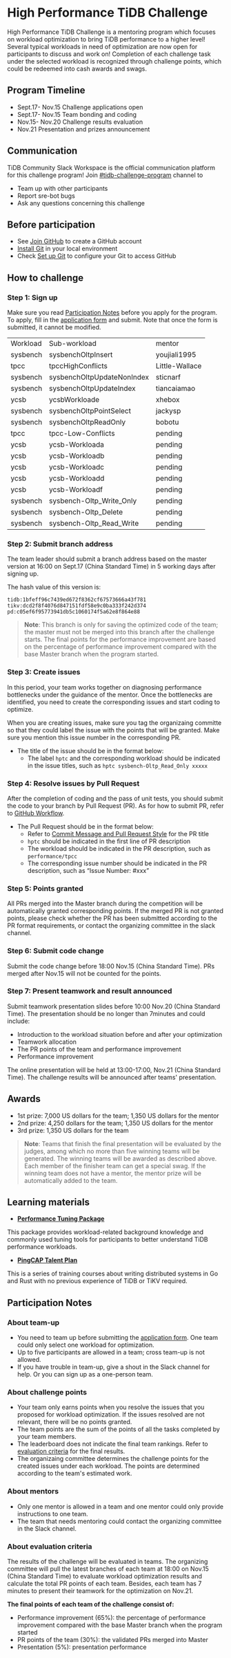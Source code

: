 # High Performance TiDB Challenge
High Performance TiDB Challenge is a mentoring program which focuses on workload optimization to bring TiDB performance to a higher level! Several typical workloads in need of optimization are now open for participants to discuss and work on! Completion of each challenge task under the selected workload is recognized through challenge points, which could be redeemed into cash awards and swags.

## Program Timeline

*   Sept.17- Nov.15     Challenge applications open
*   Sept.17- Nov.15     Team bonding and coding
*   Nov.15- Nov.20      Challenge results evaluation		        
*   Nov.21              Presentation and prizes announcement

## Communication

TiDB Community Slack Workspace is the official communication platform for this challenge program! Join [#tidb-challenge-program](https://slack.tidb.io/invite?team=tidb-community&channel=tidb-challenge-program&ref=github-community) channel to

*   Team up with other participants
*   Report sre-bot bugs
*   Ask any questions concerning this challenge

## Before participation

*   See [Join GitHub](https://github.com/join) to create a GitHub account
*   [Install Git](https://git-scm.com/book/en/v2/Getting-Started-Installing-Git) in your local environment
*   Check [Set up Git](https://help.github.com/en/github/getting-started-with-github/set-up-git) to configure your Git to access GitHub

## How to challenge

### Step 1: Sign up

Make sure you read [Participation Notes](#Participation-Notes) before you apply for the program. To apply, fill in the [application form](https://forms.pingcap.com/f/high-performance-challenge-en) and submit. Note that once the form is submitted, it cannot be modified.

<table>
  <tr>
   <td>Workload
   </td>
   <td>Sub-workload 
   </td>
   <td>mentor
   </td>
  </tr>
  <tr>
   <td>sysbench
   </td>
   <td>sysbenchOltpInsert
   </td>
   <td>youjiali1995
   </td>
  </tr>
  <tr>
   <td>tpcc
   </td>
   <td>tpccHighConflicts
   </td>
   <td>Little-Wallace
   </td>
  </tr>
  <tr>
   <td>sysbench
   </td>
   <td>sysbenchOltpUpdateNonIndex
   </td>
   <td>sticnarf
   </td>
  </tr>
  <tr>
   <td>sysbench
   </td>
   <td>sysbenchOltpUpdateIndex
   </td>
   <td>tiancaiamao
   </td>
  </tr>
  <tr>
   <td>ycsb
   </td>
   <td>ycsbWorkloade
   </td>
   <td>xhebox
   </td>
  </tr>
  <tr>
   <td>sysbench
   </td>
   <td>sysbenchOltpPointSelect
   </td>
   <td> jackysp
   </td>
  </tr>
  <tr>
   <td>sysbench
   </td>
   <td>sysbenchOltpReadOnly
   </td>
   <td>bobotu
   </td>
  </tr>
  <tr>
   <td>tpcc
   </td>
   <td>tpcc-Low-Conflicts
   </td>
   <td>pending
   </td>
  </tr>
  <tr>
   <td>ycsb
   </td>
   <td>ycsb-Workloada
   </td>
   <td>pending
   </td>
  </tr>
  <tr>
   <td>ycsb
   </td>
   <td>ycsb-Workloadb
   </td>
   <td>pending
   </td>
  </tr>
  <tr>
   <td>ycsb
   </td>
   <td>ycsb-Workloadc
   </td>
   <td>pending
   </td>
  </tr>
  <tr>
   <td>ycsb
   </td>
   <td>ycsb-Workloadd
   </td>
   <td>pending
   </td>
  </tr>
  <tr>
   <td>ycsb
   </td>
   <td>ycsb-Workloadf
   </td>
   <td>pending
   </td>
  </tr>
  <tr>
   <td>sysbench
   </td>
   <td>sysbench-Oltp_Write_Only
   </td>
   <td>pending
   </td>
  </tr>
  <tr>
   <td>sysbench
   </td>
   <td>sysbench-Oltp_Delete
   </td>
   <td>pending
   </td>
  </tr>
  <tr>
   <td>sysbench
   </td>
   <td>sysbench-Oltp_Read_Write
   </td>
   <td>pending
   </td>
  </tr>
</table>

### Step 2: Submit branch address

The team leader should submit a branch address based on the master version at 16:00 on Sept.17 (China Standard Time) in 5 working days after signing up.

The hash value of this version is:

```
tidb:1bfeff96c7439ed672f8362cf67573666a43f781
tikv:dcd2f8f4076d847151fdf58e9c0ba333f242d374
pd:c05ef6f95773941db5c1060174f5a62e8f864e88
```

> **Note**: This branch is only for saving the optimized code of the team; the master must not be merged into this branch after the challenge starts. The final points for the performance improvement are based on the percentage of performance improvement compared with the base Master branch when the program started.

### Step 3: Create issues

In this period, your team works together on diagnosing performance bottlenecks under the guidance of the mentor. Once the bottlenecks are identified, you need to create the corresponding issues and start coding to optimize. 

When you are creating issues, make sure you tag the organizaing committe so that they could label the issue with the points that will be granted. Make sure you mention this issue number in the corresponding PR.

*   The title of the issue should be in the format below:
    *   The label `hptc` and the corresponding workload should be indicated in the issue titles, such as `hptc sysbench-Oltp_Read_Only xxxxx`

### Step 4: Resolve issues by Pull Request

After the completion of coding and the pass of unit tests, you should submit the code to your branch by Pull Request (PR). As for how to submit PR, refer to [GitHub Workflow](https://github.com/pingcap/community/blob/master/contributors/workflow.md).

*   The Pull Request should be in the format below:
    *   Refer to [Commit Message and Pull Request Style](https://github.com/pingcap/community/blob/master/contributors/commit-message-pr-style.md) for the PR title
    *   `hptc` should be indicated in the first line of PR description
    *   The workload should be indicated in the PR description, such as `performance/tpcc`
    *   The corresponding issue number should be indicated in the PR description, such as “Issue Number: #xxx” 

### Step 5: Points granted 

All PRs merged into the Master branch during the competition will be automatically granted corresponding points. If the merged PR is not granted points, please check whether the PR has been submitted according to the PR format requirements, or contact the organizing committee in the slack channel.

### Step 6: Submit code change

Submit the code change before 18:00 Nov.15 (China Standard Time). PRs merged after Nov.15 will not be counted for the points.

### Step 7: Present teamwork and result announced

Submit teamwork presentation slides before 10:00 Nov.20 (China Standard Time). The presentation should be no longer than 7minutes and could include:

*   Introduction to the workload situation before and after your optimization
*   Teamwork allocation
*   The PR points of the team and performance improvement
*   Performance improvement

The online presentation will be held at 13:00-17:00, Nov.21 (China Standard Time). The challenge results will be announced after teams' presentation.

## Awards

*   1st prize: 7,000 US dollars for the team; 1,350 US dollars for the mentor
*   2nd prize: 4,250 dollars for the team; 1,350 US dollars for the mentor
*   3rd prize: 1,350 US dollars for the team

>**Note**: Teams that finish the final presentation will be evaluated by the judges, among which no more than five winning teams will be generated. The winning teams will be awarded as described above. Each member of the finisher team can get a special swag. If the winning team does not have a mentor, the mentor prize will be automatically added to the team.

## Learning materials

*   **[Performance Tuning Package](performance-tuning-package.md)**

This package provides workload-related background knowledge and commonly used tuning tools for participants to better understand TiDB performance workloads.

*   **[PingCAP Talent Plan](https://github.com/pingcap/talent-plan)**

This is a series of training courses about writing distributed systems in Go and Rust with no previous experience of TiDB or TiKV required.

## Participation Notes

### About team-up

*   You need to team up before submitting the [application form](https://forms.pingcap.com/f/high-performance-challenge-en). One team could only select one workload for optimization. 
*   Up to five participants are allowed in a team; cross team-up is not allowed.  
*   If you have trouble in team-up, give a shout in the Slack channel for help. Or you can sign up as a one-person team.

### About challenge points

*   Your team only earns points when you resolve the issues that you proposed for workload optimization. If the issues resolved are not relevant, there will be no points granted. 
*   The team points are the sum of the points of all the tasks completed by your team members.
*    The leaderboard does not indicate the final team rankings. Refer to [evaluation criteria](#About-evaluation-criteria) for the final results.
*   The organizaing committee determines the challenge points for the created issues under each workload. The points are determined according to the team's estimated work.

### About mentors

*   Only one mentor is allowed in a team and one mentor could only provide instructions to one team. 
*   The team that needs mentoring could contact the organizing committee in the Slack channel.

### About evaluation criteria

The results of the challenge will be evaluated in teams. The organizing committee will pull the latest branches of each team at 18:00 on Nov.15 (China Standard Time) to evaluate workload optimization results and calculate the total PR points of each team. Besides, each team has 7 minutes to present their teamwork for the optimization on Nov.21.

**The final points of each team of the challenge consist of:**

*   Performance improvement (65%): the percentage of performance improvement compared with the base Master branch when the program started 
*   PR points of the team (30%): the validated PRs merged into Master
*   Presentation (5%): presentation performance